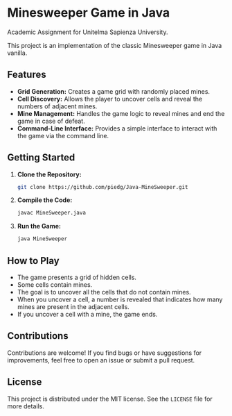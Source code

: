 # **Minesweeper Game in Java**  
Academic Assignment for Unitelma Sapienza University.

This project is an implementation of the classic Minesweeper game in Java vanilla.

## Features

* **Grid Generation:** Creates a game grid with randomly placed mines.
* **Cell Discovery:** Allows the player to uncover cells and reveal the numbers of adjacent mines.
* **Mine Management:** Handles the game logic to reveal mines and end the game in case of defeat.
* **Command-Line Interface:** Provides a simple interface to interact with the game via the command line.

## Getting Started

1.  **Clone the Repository:**
    ```bash
    git clone https://github.com/piedg/Java-MineSweeper.git
    ```

2.  **Compile the Code:**
    ```bash
    javac MineSweeper.java
    ```

3.  **Run the Game:**
    ```bash
    java MineSweeper
    ```

## How to Play

* The game presents a grid of hidden cells.
* Some cells contain mines.
* The goal is to uncover all the cells that do not contain mines.
* When you uncover a cell, a number is revealed that indicates how many mines are present in the adjacent cells.
* If you uncover a cell with a mine, the game ends.

## Contributions

Contributions are welcome! If you find bugs or have suggestions for improvements, feel free to open an issue or submit a pull request.

## License

This project is distributed under the MIT license. See the `LICENSE` file for more details.
